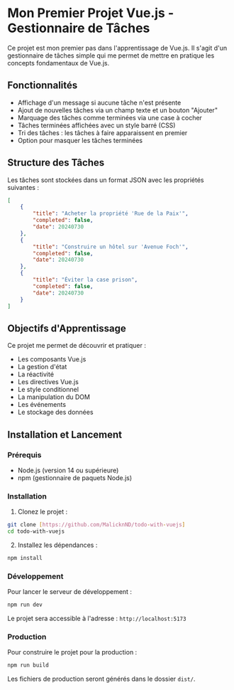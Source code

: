 # Mon Premier Projet Vue.js - Gestionnaire de Tâches

Ce projet est mon premier pas dans l'apprentissage de Vue.js. Il s'agit d'un gestionnaire de tâches simple qui me permet de mettre en pratique les concepts fondamentaux de Vue.js.

## Fonctionnalités

- Affichage d'un message si aucune tâche n'est présente
- Ajout de nouvelles tâches via un champ texte et un bouton "Ajouter"
- Marquage des tâches comme terminées via une case à cocher
- Tâches terminées affichées avec un style barré (CSS)
- Tri des tâches : les tâches à faire apparaissent en premier
- Option pour masquer les tâches terminées

## Structure des Tâches

Les tâches sont stockées dans un format JSON avec les propriétés suivantes :
```json
[
    { 
        "title": "Acheter la propriété 'Rue de la Paix'", 
        "completed": false, 
        "date": 20240730 
    },
    { 
        "title": "Construire un hôtel sur 'Avenue Foch'", 
        "completed": false, 
        "date": 20240730 
    },
    { 
        "title": "Éviter la case prison", 
        "completed": false, 
        "date": 20240730 
    }
]
```

## Objectifs d'Apprentissage

Ce projet me permet de découvrir et pratiquer :
- Les composants Vue.js
- La gestion d'état
- La réactivité
- Les directives Vue.js
- Le style conditionnel
- La manipulation du DOM
- Les événements
- Le stockage des données

## Installation et Lancement

### Prérequis
- Node.js (version 14 ou supérieure)
- npm (gestionnaire de paquets Node.js)

### Installation

1. Clonez le projet :
```bash
git clone [https://github.com/MalicknND/todo-with-vuejs]
cd todo-with-vuejs
```

2. Installez les dépendances :
```bash
npm install
```

### Développement

Pour lancer le serveur de développement :
```bash
npm run dev
```

Le projet sera accessible à l'adresse : `http://localhost:5173`

### Production

Pour construire le projet pour la production :
```bash
npm run build
```

Les fichiers de production seront générés dans le dossier `dist/`.
